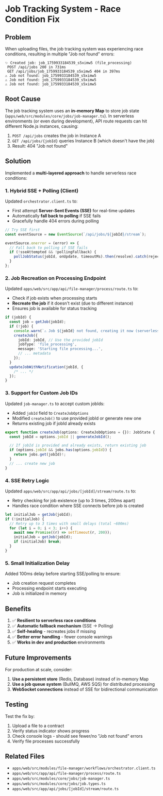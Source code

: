 # Job Tracking System - Race Condition Fix

## Problem

When uploading files, the job tracking system was experiencing race conditions, resulting in multiple "Job not found" errors:

```
✨ Created job: job_1759933184539_s5ximw5 (file_processing)
 POST /api/jobs 200 in 731ms
 GET /api/jobs/job_1759933184539_s5ximw5 404 in 397ms
⚠️ Job not found: job_1759933184539_s5ximw5
⚠️ Job not found: job_1759933184539_s5ximw5
⚠️ Job not found: job_1759933184539_s5ximw5
```

## Root Cause

The job tracking system uses an **in-memory Map** to store job state (`apps/web/src/modules/core/jobs/job-manager.ts`). In serverless environments (or even during development), API route requests can hit different Node.js instances, causing:

1. `POST /api/jobs` creates the job in Instance A
2. `GET /api/jobs/{jobId}` queries Instance B (which doesn't have the job)
3. Result: 404 "Job not found"

## Solution

Implemented a **multi-layered approach** to handle serverless race conditions:

### 1. Hybrid SSE + Polling (Client)

Updated `orchestrator.client.ts` to:

- First attempt **Server-Sent Events (SSE)** for real-time updates
- Automatically **fall back to polling** if SSE fails
- Gracefully handle 404 errors during polling

```typescript
// Try SSE first
const eventSource = new EventSource(`/api/jobs/${jobId}/stream`);

eventSource.onerror = (error) => {
  // Fall back to polling if SSE fails
  if (!sseAttempted && !pollingFallback) {
    pollJobStatus(jobId, onUpdate, timeoutMs).then(resolve).catch(reject);
  }
};
```

### 2. Job Recreation on Processing Endpoint

Updated `apps/web/src/app/api/file-manager/process/route.ts` to:

- Check if job exists when processing starts
- **Recreate the job** if it doesn't exist (due to different instance)
- Ensures job is available for status tracking

```typescript
if (jobId) {
  const job = getJob(jobId);
  if (!job) {
    console.warn(`⚠️ Job ${jobId} not found, creating it now (serverless instance issue)`);
    createJob({
      jobId: jobId, // Use the provided jobId
      jobType: 'file_processing',
      message: 'Starting file processing...',
      // ... metadata
    });
  }
  updateJobWithNotification(jobId, {
    /* ... */
  });
}
```

### 3. Support for Custom Job IDs

Updated `job-manager.ts` to accept custom jobIds:

- Added `jobId` field to `CreateJobOptions`
- Modified `createJob()` to use provided jobId or generate new one
- Returns existing job if jobId already exists

```typescript
export function createJob(options: CreateJobOptions = {}): JobState {
  const jobId = options.jobId || generateJobId();

  // If jobId is provided and already exists, return existing job
  if (options.jobId && jobs.has(options.jobId)) {
    return jobs.get(jobId)!;
  }
  // ... create new job
}
```

### 4. SSE Retry Logic

Updated `apps/web/src/app/api/jobs/[jobId]/stream/route.ts` to:

- Retry checking for job existence (up to 3 times, 200ms apart)
- Handles race condition where SSE connects before job is created

```typescript
let initialJob = getJob(jobId);
if (!initialJob) {
  // Retry up to 3 times with small delays (total ~600ms)
  for (let i = 0; i < 3; i++) {
    await new Promise((r) => setTimeout(r, 200));
    initialJob = getJob(jobId);
    if (initialJob) break;
  }
}
```

### 5. Small Initialization Delay

Added 100ms delay before starting SSE/polling to ensure:

- Job creation request completes
- Processing endpoint starts executing
- Job is initialized in memory

## Benefits

1. ✅ **Resilient to serverless race conditions**
2. ✅ **Automatic fallback mechanism** (SSE → Polling)
3. ✅ **Self-healing** - recreates jobs if missing
4. ✅ **Better error handling** - fewer console warnings
5. ✅ **Works in dev and production** environments

## Future Improvements

For production at scale, consider:

1. **Use a persistent store** (Redis, Database) instead of in-memory Map
2. **Use a job queue system** (BullMQ, AWS SQS) for distributed processing
3. **WebSocket connections** instead of SSE for bidirectional communication

## Testing

Test the fix by:

1. Upload a file to a contract
2. Verify status indicator shows progress
3. Check console logs - should see fewer/no "Job not found" errors
4. Verify file processes successfully

## Related Files

- `apps/web/src/modules/file-manager/workflows/orchestrator.client.ts`
- `apps/web/src/app/api/file-manager/process/route.ts`
- `apps/web/src/modules/core/jobs/job-manager.ts`
- `apps/web/src/modules/core/jobs/job.types.ts`
- `apps/web/src/app/api/jobs/[jobId]/stream/route.ts`
